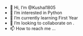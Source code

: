- 👋 Hi, I’m @Kushal1805
- 👀 I’m interested in Python
- 🌱 I’m currently learning First Year
- 💞️ I’m looking to collaborate on .  
- 📫 How to reach me ...

<!---
Kushal1805/Kushal1805 is a ✨ special ✨ repository because its `README.md` (this file) appears on your GitHub profile.
You can click the Preview link to take a look at your changes.
--->
